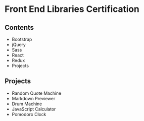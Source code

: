 # Front End Libraries Certification
## Contents

* Bootstrap
* jQuery
* Sass
* React
* Redux
* Projects

## Projects

* Random Quote Machine
* Markdown Previewer 
* Drum Machine
* JavaScript Calculator
* Pomodoro Clock